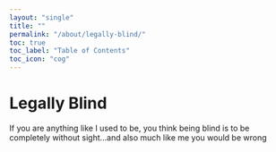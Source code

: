 ```yaml
---
layout: "single"
title: ""
permalink: "/about/legally-blind/"
toc: true
toc_label: "Table of Contents"
toc_icon: "cog"
---
```

# Legally Blind

If you are anything like I used to be, you think being blind is to be completely without sight...and also much like me you would be wrong